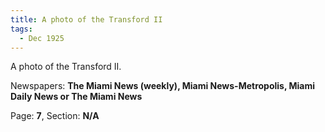 ```yaml
---  
title: A photo of the Transford II  
tags:  
  - Dec 1925  
---  
```

  
A photo of the Transford II.  
  
Newspapers: **The Miami News (weekly), Miami News-Metropolis, Miami Daily News or The Miami News**  
  
Page: **7**, Section: **N/A** 
